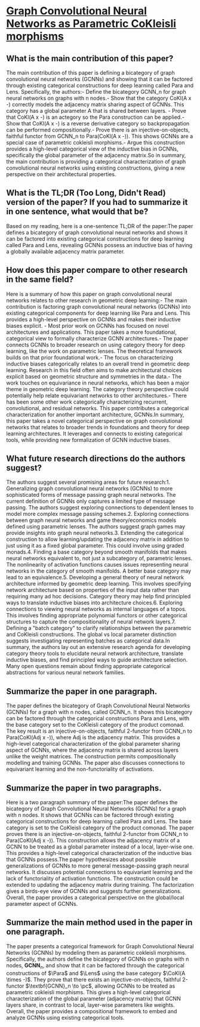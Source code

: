# [Graph Convolutional Neural Networks as Parametric CoKleisli morphisms](https://arxiv.org/abs/2212.00542)

## What is the main contribution of this paper?

The main contribution of this paper is defining a bicategory of graph convolutional neural networks (GCNNs) and showing that it can be factored through existing categorical constructions for deep learning called Para and Lens. Specifically, the authors:- Define the bicategory GCNN_n for graph neural networks on graphs with n nodes.- Show that the category CoKl(A x -) correctly models the adjacency matrix sharing aspect of GCNNs. This category has a global parameter A that is shared between layers. - Prove that CoKl(A x -) is an actegory so the Para construction can be applied.- Show that CoKl(A x -) is a reverse derivative category so backpropagation can be performed compositionally.- Prove there is an injective-on-objects, faithful functor from GCNN_n to Para(CoKl(A x -)). This shows GCNNs are a special case of parametric cokleisli morphisms.- Argue this construction provides a high-level categorical view of the inductive bias in GCNNs, specifically the global parameter of the adjacency matrix.So in summary, the main contribution is providing a categorical characterization of graph convolutional neural networks using existing constructions, giving a new perspective on their architectural properties.


## What is the TL;DR (Too Long, Didn't Read) version of the paper? If you had to summarize it in one sentence, what would that be?

Based on my reading, here is a one-sentence TL;DR of the paper:The paper defines a bicategory of graph convolutional neural networks and shows it can be factored into existing categorical constructions for deep learning called Para and Lens, revealing GCNNs possess an inductive bias of having a globally available adjacency matrix parameter.


## How does this paper compare to other research in the same field?

Here is a summary of how this paper on graph convolutional neural networks relates to other research in geometric deep learning:- The main contribution is factoring graph convolutional neural networks (GCNNs) into existing categorical components for deep learning like Para and Lens. This provides a high-level perspective on GCNNs and makes their inductive biases explicit. - Most prior work on GCNNs has focused on novel architectures and applications. This paper takes a more foundational, categorical view to formally characterize GCNN architectures.- The paper connects GCNNs to broader research on using category theory for deep learning, like the work on parametric lenses. The theoretical framework builds on that prior foundational work.- The focus on characterizing inductive biases categorically relates to an overall trend in geometric deep learning. Research in this field often aims to make architectural choices explicit based on geometric structure and symmetries in the data.- The work touches on equivariance in neural networks, which has been a major theme in geometric deep learning. The category theory perspective could potentially help relate equivariant networks to other architectures.- There has been some other work categorically characterizing recurrent, convolutional, and residual networks. This paper contributes a categorical characterization for another important architecture, GCNNs.In summary, this paper takes a novel categorical perspective on graph convolutional networks that relates to broader trends in foundations and theory for deep learning architectures. It leverages and connects to existing categorical tools, while providing new formalization of GCNN inductive biases.


## What future research directions do the authors suggest?

The authors suggest several promising areas for future research:1. Generalizing graph convolutional neural networks (GCNNs) to more sophisticated forms of message passing graph neural networks. The current definition of GCNNs only captures a limited type of message passing. The authors suggest exploring connections to dependent lenses to model more complex message passing schemes.2. Exploring connections between graph neural networks and game theory/economics models defined using parametric lenses. The authors suggest graph games may provide insights into graph neural networks.3. Extending the categorical construction to allow learning/updating the adjacency matrix in addition to just using it as a fixed global parameter. This could involve using graded monads.4. Finding a base category beyond smooth manifolds that makes neural networks equivalent to, not just a subcategory of, parametric lenses. The nonlinearity of activation functions causes issues representing neural networks in the category of smooth manifolds. A better base category may lead to an equivalence.5. Developing a general theory of neural network architecture informed by geometric deep learning. This involves specifying network architecture based on properties of the input data rather than requiring many ad hoc decisions. Category theory may help find principled ways to translate inductive biases into architecture choices.6. Exploring connections to viewing neural networks as internal languages of a topos. This involves finding appropriate polynomial functors or other categorical structures to capture the compositionality of neural network layers.7. Defining a "batch category" to clarify relationships between the parametric and CoKleisli constructions. The global vs local parameter distinction suggests investigating representing batches as categorical data.In summary, the authors lay out an extensive research agenda for developing category theory tools to elucidate neural network architecture, translate inductive biases, and find principled ways to guide architecture selection. Many open questions remain about finding appropriate categorical abstractions for various neural network families.


## Summarize the paper in one paragraph.

The paper defines the bicategory of Graph Convolutional Neural Networks (GCNNs) for a graph with n nodes, called GCNN_n. It shows this bicategory can be factored through the categorical constructions Para and Lens, with the base category set to the CoKleisli category of the product comonad. The key result is an injective-on-objects, faithful 2-functor from GCNN_n to Para(CoKl(Adj x -)), where Adj is the adjacency matrix. This provides a high-level categorical characterization of the global parameter sharing aspect of GCNNs, where the adjacency matrix is shared across layers unlike the weight matrices. The construction permits compositionally modelling and training GCNNs. The paper also discusses connections to equivariant learning and the non-functoriality of activations.


## Summarize the paper in two paragraphs.

Here is a two paragraph summary of the paper:The paper defines the bicategory of Graph Convolutional Neural Networks (GCNNs) for a graph with n nodes. It shows that GCNNs can be factored through existing categorical constructions for deep learning called Para and Lens. The base category is set to the CoKleisli category of the product comonad. The paper proves there is an injective-on-objects, faithful 2-functor from GCNN_n to Para(CoKl(Adj x -)). This construction allows the adjacency matrix of a GCNN to be treated as a global parameter instead of a local, layer-wise one. This provides a high-level categorical characterization of the inductive bias that GCNNs possess.The paper hypothesizes about possible generalizations of GCNNs to more general message-passing graph neural networks. It discusses potential connections to equivariant learning and the lack of functoriality of activation functions. The construction could be extended to updating the adjacency matrix during training. The factorization gives a birds-eye view of GCNNs and suggests further generalizations. Overall, the paper provides a categorical perspective on the global/local parameter aspect of GCNNs.


## Summarize the main method used in the paper in one paragraph.

The paper presents a categorical framework for Graph Convolutional Neural Networks (GCNNs) by modeling them as parametric cokleisli morphisms. Specifically, the authors define the bicategory of GCNNs on graphs with n nodes, $\textbf{GCNN}_n$, and show that it can be factored through the categorical constructions of $\Para$ and $\Lens$ using the base category $\CoKl(A \times -)$. They prove that there exists an injective-on-objects, faithful 2-functor $\textbf{GCNN}_n \to \pc$, allowing GCNNs to be treated as parametric cokleisli morphisms. This gives a high-level categorical characterization of the global parameter (adjacency matrix) that GCNN layers share, in contrast to local, layer-wise parameters like weights. Overall, the paper provides a compositional framework to embed and analyze GCNNs using existing categorical tools.
